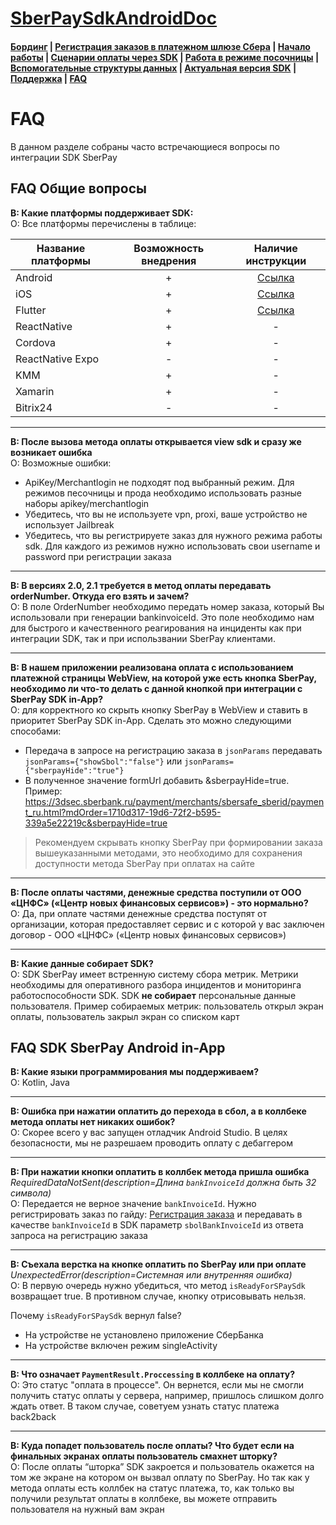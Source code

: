 # [SberPaySdkAndroidDoc](https://sdkpay.github.io/SberPaySdkAndroidDoc/)

#### [Бординг](https://sdkpay.github.io/SberPaySdkAndroidDoc/boarding) | [Регистрация заказов в платежном шлюзе Сбера](https://sdkpay.github.io/SberPaySdkAndroidDoc/order_registration) | [Начало работы](https://sdkpay.github.io/SberPaySdkAndroidDoc/start) | [Сценарии оплаты через SDK](https://sdkpay.github.io/SberPaySdkAndroidDoc/payment_script) | [Работа в режиме посочницы](https://sdkpay.github.io/SberPaySdkAndroidDoc/sandbox_mode) | [Вспомогательные структуры данных](https://sdkpay.github.io/SberPaySdkAndroidDoc/data_structures) | [Актуальная версия SDK](https://sdkpay.github.io/SberPaySdkAndroidDoc/version) | [Поддержка](https://sdkpay.github.io/SberPaySdkAndroidDoc/support) | [FAQ](https://sdkpay.github.io/SberPaySdkAndroidDoc/faq)

# FAQ

В данном разделе собраны часто встречающиеся вопросы по интеграции SDK SberPay

## FAQ Общие вопросы

**В: Какие платформы поддерживает SDK:**  
О: Все платформы перечислены в таблице:

|Название платформы|Возможность внедрения|Наличие инструкции|
|---|:---:|:---:|
|Android|+|[Ссылка](https://sdkpay.github.io/SberPaySdkAndroidDoc/)|
|iOS|+|[Ссылка](https://sdkpay.github.io/SberPaySdkIOSDoc/)|
|Flutter|+|[Ссылка](https://sdkpay.github.io/SberPaySdkFlutterDoc/)|
|ReactNative|+|-|
|Cordova|+|-|
|ReactNative Expo|-|-|
|KMM|+|-|
|Xamarin|+|-|
|Bitrix24|-|-|

---

**В: После вызова метода оплаты открывается view sdk и сразу же возникает ошибка**  
О: Возможные ошибки:
- ApiKey/Merchantlogin не подходят под выбранный режим. Для режимов песочницы и прода необходимо использовать разные наборы apikey/merchantlogin
- Убедитесь, что вы не используете vpn, proxi, ваше устройство не использует Jailbreak
- Убедитесь, что вы регистрируете заказ для нужного режима работы sdk. Для каждого из режимов нужно использовать свои username и password при регистрации заказа

---

**В: В версиях 2.0, 2.1 требуется в метод оплаты передавать orderNumber. Откуда его взять и зачем?**  
О: В поле OrderNumber необходимо передать номер заказа, который Вы использовали при генерации bankinvoiceId. Это поле необходимо нам для быстрого и качественного реагирования на инциденты как при интеграции SDK, так и при использвании SberPay клиентами.

---

**В: В нашем приложении реализована оплата с использованием платежной страницы WebView, на которой уже есть кнопка SberPay, необходимо ли что-то делать с данной кнопкой при интеграции с SberPay SDK in-App?**  
О: для корректного ко скрыть кнопку SberPay в WebView и ставить в приоритет SberPay SDK in-App. Сделать это можно следующими способами:
- Передача в запросе на регистрацию заказа в `jsonParams` передавать `jsonParams={"showSbol":"false"}` или `jsonParams={"sberpayHide":"true"}`
- В полученное значение formUrl добавить &sberpayHide=true.  
Пример: https://3dsec.sberbank.ru/payment/merchants/sbersafe_sberid/payment_ru.html?mdOrder=1710d317-19d6-72f2-b595-339a5e22219c&sberpayHide=true

> Рекомендуем скрывать кнопку SberPay при формировании заказа вышеуказанными методами, это необходимо для сохранения доступности метода SberPay при оплатах на сайте

---

**В: После оплаты частями, денежные средства поступили от ООО «ЦНФС» («Центр новых финансовых сервисов») - это нормально?**  
О: Да, при оплате частями денежные средства поступят от организации, которая предоставляет сервис и с которой у вас заключен договор - ООО «ЦНФС» («Центр новых финансовых сервисов»)

---

**В: Какие данные собирает SDK?**  
О: SDK SberPay имеет встренную систему сбора метрик. Метрики необходимы для оперативного разбора инцидентов и мониторинга работоспособности SDK. SDK **не собирает** персональные данные пользователя. Пример собираемых метрик: пользователь открыл экран оплаты, пользователь закрыл экран со списком карт

## FAQ SDK SberPay Android in-App

**В: Какие языки программирования мы поддерживаем?**  
О: Kotlin, Java

---

**В: Ошибка при нажатии оплатить до перехода в сбол, а в коллбеке метода оплаты нет никаких ошибок?**  
О: Скорее всего у вас запущен отладчик Android Studio. В целях безопасности, мы не разрешаем проводить оплату с дебаггером

---

**В: При нажатии кнопки оплатить в коллбек метода пришла ошибка** *RequiredDataNotSent(description=Длина `bankInvoiceId` должна быть 32 символа)*  
О: Передается не верное значение `bankInvoiceId`. Нужно регистрировать заказ по гайду: [Регистрация заказа](https://sdkpay.github.io/SberPaySdkAndroidDoc/order_registration#rbs) и передавать в качестве `bankInvoiceId` в SDK параметр `sbolBankInvoiceId` из ответа запроса на регистрацию заказа

---

**В: Съехала верстка на кнопке оплатить по SberPay или при оплате** *UnexpectedError(description=Системная или внутренняя ошибка)*  
О: В первую очередь нужно убедиться, что метод `isReadyForSPaySdk` возвращает true. В противном случае, кнопку отрисовывать нельзя.

Почему `isReadyForSPaySdk` вернул false?
- На устройстве не установлено приложение СберБанка
- На устройстве включен режим singleActivity

---

**В: Что означает `PaymentResult.Proccessing` в коллбеке на оплату?**  
О: Это статус "оплата в процессе". Он вернется, если мы не смогли получить статус оплаты у сервера, например, пришлось слишком долго ждать ответ. В таком случае, советуем узнать статус платежа back2back

---

**В: Куда попадет пользователь после оплаты? Что будет если на финальных экранах оплаты пользователь смахнет шторку?**  
О: После оплаты “шторка” SDK закроется и пользователь окажется на том же экране на котором он вызвал оплату по SberPay. Но так как у метода оплаты есть коллбек на статус платежа, то, как только вы получили результат оплаты в коллбеке, вы можете отправить пользователя на нужный вам экран
